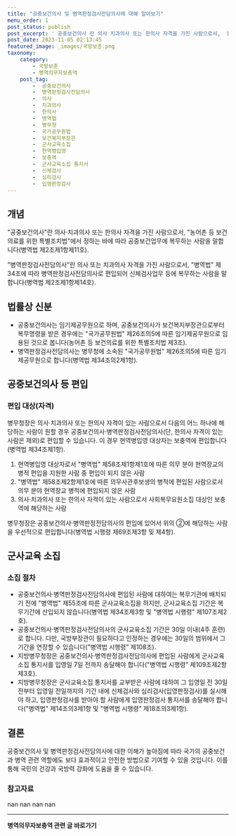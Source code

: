 ```yaml
---
title: "공중보건의사 및 병역판정검사전담의사에 대해 알아보기"
menu_order: 1
post_status: publish
post_excerpt: ' 공중보건의사 란 의사 치과의사 또는 한의사 자격을 가진 사람으로서,  농어촌 등 보건의료를 위한 특별조치법 에서 정하는 바에 따라 공중보건업무에 복무하는 사람을 말합니다 병역법 제2조제1항제11호 .'
post_date: 2023-11-05 02:13:45
featured_image: _images/국방보훈.png
taxonomy:
    category:
        - 국방보훈
        - 병역의무자보충역
    post_tag:
        -  공중보건의사
        -  병역판정검사전담의사
        -  의사
        -  치과의사
        -  한의사
        -  병역법
        -  병무청
        -  국가공무원법
        -  보건복지부장관
        -  군사교육소집
        -  현역병입영
        -  보충역
        -  군사교육소집 통지서
        -  신체검사
        -  심리검사
        -  입영판정검사
---
```



## 개념
"공중보건의사"란 의사·치과의사 또는 한의사 자격을 가진 사람으로서, "농어촌 등 보건의료를 위한 특별조치법"에서 정하는 바에 따라 공중보건업무에 복무하는 사람을 말합니다(병역법 제2조제1항제11호).

"병역판정검사전담의사"란 의사 또는 치과의사 자격을 가진 사람으로서, "병역법" 제34조에 따라 병역판정검사전담의사로 편입되어 신체검사업무 등에 복무하는 사람을 말합니다(병역법 제2조제1항제14호).

## 법률상 신분
- 공중보건의사는 임기제공무원으로 하며, 공중보건의사가 보건복지부장관으로부터 복무명령을 받은 경우에는 "국가공무원법" 제26조의5에 따른 임기제공무원으로 임용된 것으로 봅니다(농어촌 등 보건의료를 위한 특별조치법 제3조).
- 병역판정검사전담의사는 병무청에 소속된 "국가공무원법" 제26조의5에 따른 임기제공무원으로 합니다(병역법 제34조의2제1항).

## 공중보건의사 등 편입
### 편입 대상(자격)
병무청장은 의사·치과의사 또는 한의사 자격이 있는 사람으로서 다음의 어느 하나에 해당하는 사람이 원할 경우 공중보건의사·병역판정검사전담의사(단, 한의사 자격이 있는 사람은 제외)로 편입할 수 있습니다. 이 경우 현역병입영 대상자는 보충역에 편입합니다(병역법 제34조제1항).
1. 현역병입영 대상자로서 "병역법" 제58조제1항제1호에 따른 의무 분야 현역장교의 병적 편입을 지원한 사람 중 편입이 되지 않은 사람
2. "병역법" 제58조제2항제1호에 따른 의무사관후보생의 병적에 편입된 사람으로서 의무 분야 현역장교 병적에 편입되지 않은 사람
3. 의사·치과의사 또는 한의사 자격이 있는 사람으로서 사회복무요원소집 대상인 보충역에 해당하는 사람

병무청장은 공중보건의사·병역판정전담의사의 편입에 있어서 위의 ②에 해당하는 사람을 우선적으로 편입합니다(병역법 시행령 제69조제3항 및 제4항).

## 군사교육 소집
### 소집 절차
- 공중보건의사·병역판정검사전담의사에 편입된 사람에 대하여는 복무기관에 배치되기 전에 "병역법" 제55조에 따른 군사교육소집을 하지만, 군사교육소집 기간은 복무기간에 산입되지 않습니다(병역법 제34조제3항 및 "병역법 시행령" 제107조제2호).
- 공중보건의사·병역판정검사전담의사의 군사교육소집 기간은 30일 이내(4주 훈련)로 합니다. 다만, 국방부장관이 필요하다고 인정하는 경우에는 30일의 범위에서 그 기간을 연장할 수 있습니다("병역법 시행령" 제108조).
- 지방병무청장은 공중보건의사·병역판정검사전담의사에 편입된 사람에게 군사교육소집 통지서를 입영일 7일 전까지 송달해야 합니다("병역법 시행령" 제109조제2항제3호).
- 지방병무청장은 군사교육소집 통지서를 교부받은 사람에 대하여 그 입영일 전 30일 전부터 입영일 전일까지의 기간 내에 신체검사와 심리검사(입영판정검사)를 실시해야 하고, 입영판정검사를 받아야 할 사람에게 입영판정검사 통지서를 송달해야 합니다("병역법" 제14조의3제1항 및 "병역법 시행령" 제18조의3제1항).

## 결론
공중보건의사 및 병역판정검사전담의사에 대한 이해가 높아짐에 따라 국가의 공중보건과 병역 관련 역할에도 보다 효과적이고 안전한 방법으로 기여할 수 있을 것입니다. 이를 통해 국민의 건강과 국방력 강화에 도움을 줄 수 있습니다.

### 참고자료
nan
nan
nan
nan
<!-- wp:separator -->
<hr class="wp-block-separator has-alpha-channel-opacity"/>
<!-- /wp:separator -->

<!-- wp:group {"backgroundColor":"base","layout":{"type":"constrained"}} -->
<div class="wp-block-group has-base-background-color has-background"><!-- wp:paragraph {"align":"center","fontSize":"medium"} -->
<p class="has-text-align-center has-large-font-size"><strong>병역의무자보충역 관련 글 바로가기</strong></p>
<!-- /wp:paragraph -->


<!-- wp:latest-posts
{"categories":[{"id":9045,"count":19,"description":"","link":"https://uknowlaw.com/category/%eb%b3%91%ec%97%ad%ec%9d%98%eb%ac%b4%ec%9e%90%eb%b3%b4%ec%b6%a9%ec%97%ad/","name":"병역의무자보충역","slug":"병역의무자보충역","taxonomy":"category","parent":0,"meta":[],"_links":{"self":[{"href":"https://uknowlaw.com/wp-json/wp/v2/categories/9045"}],"collection":[{"href":"https://uknowlaw.com/wp-json/wp/v2/categories"}],"about":[{"href":"https://uknowlaw.com/wp-json/wp/v2/taxonomies/category"}],"wp:post_type":[{"href":"https://uknowlaw.com/wp-json/wp/v2/posts?categories=9045"}],"curies":[{"name":"wp","href":"https://api.w.org/{rel}","templated":true}]}}],"postsToShow":100,"excerptLength":28,"postLayout":"grid","columns":2,"featuredImageAlign":"left","featuredImageSizeSlug":"large","fontSize":"small"} /--></div>
<!-- /wp:group -->